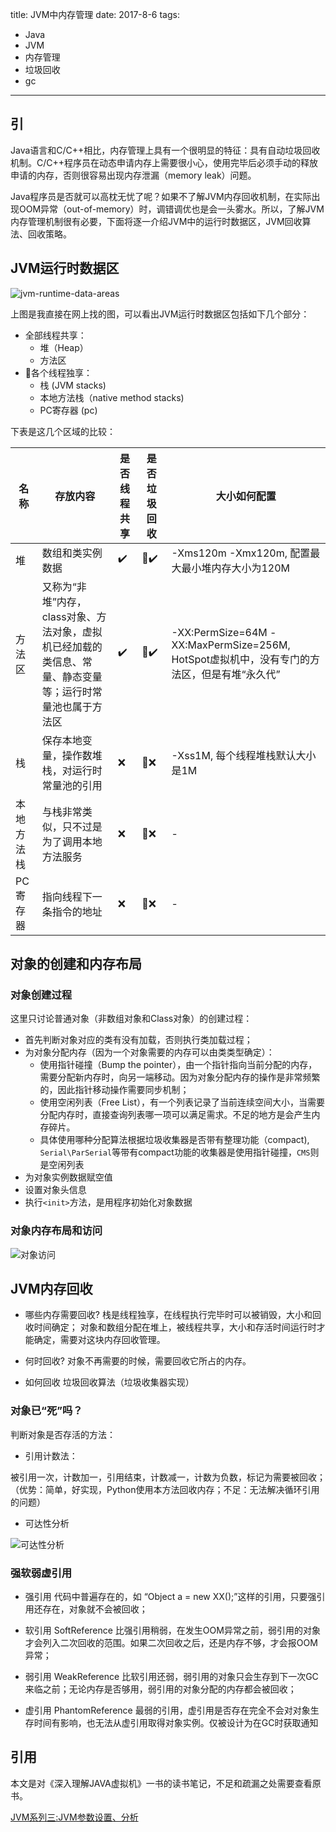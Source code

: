 title: JVM中内存管理
date: 2017-8-6
tags:
- Java
- JVM
- 内存管理
- 垃圾回收
- gc
----

## 引

Java语言和C/C++相比，内存管理上具有一个很明显的特征：具有自动垃圾回收机制。C/C++程序员在动态申请内存上需要很小心，使用完毕后必须手动的释放申请的内存，否则很容易出现内存泄漏（memory leak）问题。

Java程序员是否就可以高枕无忧了呢？如果不了解JVM内存回收机制，在实际出现OOM异常（out-of-memory）时，调错调优也是会一头雾水。所以，了解JVM内存管理机制很有必要，下面将逐一介绍JVM中的运行时数据区，JVM回收算法、回收策略。

## JVM运行时数据区


<img alt="jvm-runtime-data-areas" src="http://javapapers.com/wp-content/uploads/2013/11/JVM-Run-time-Data-Areas.png" />

上图是我直接在网上找的图，可以看出JVM运行时数据区包括如下几个部分：
- 全部线程共享：
    - 堆（Heap）
    - 方法区
- 各个线程独享：
    - 栈 (JVM stacks)
    - 本地方法栈（native method stacks)
    - PC寄存器 (pc)

下表是这几个区域的比较：

名称 | 存放内容 | 是否线程共享 | 是否垃圾回收 | 大小如何配置
---|------|--------|--------|-------
堆 | 数组和类实例数据 | ✔️ | ✔️ | -Xms120m -Xmx120m, 配置最大最小堆内存大小为120M
方法区 | 又称为“非堆”内存，class对象、方法对象，虚拟机已经加载的类信息、常量、静态变量等；运行时常量池也属于方法区 | ✔️ | ✔️  | -XX:PermSize=64M -XX:MaxPermSize=256M, HotSpot虚拟机中，没有专门的方法区，但是有堆“永久代”
栈 | 保存本地变量，操作数堆栈，对运行时常量池的引用 | ❌ | ❌ |-Xss1M, 每个线程堆栈默认大小是1M
本地方法栈 | 与栈非常类似，只不过是为了调用本地方法服务 | ❌ | ❌ | - 
PC寄存器 | 指向线程下一条指令的地址 | ❌ | ❌ | - 

## 对象的创建和内存布局

### 对象创建过程

这里只讨论普通对象（非数组对象和Class对象）的创建过程：
- 首先判断对象对应的类有没有加载，否则执行类加载过程；
- 为对象分配内存（因为一个对象需要的内存可以由类类型确定）：
    - 使用指针碰撞（Bump the pointer），由一个指针指向当前分配的内存，需要分配新内存时，向另一端移动。因为对象分配内存的操作是非常频繁的，因此指针移动操作需要同步机制；
    - 使用空闲列表（Free List），有一个列表记录了当前连续空间大小，当需要分配内存时，直接查询列表哪一项可以满足需求。不足的地方是会产生内存碎片。
    - 具体使用哪种分配算法根据垃圾收集器是否带有整理功能（compact), `Serial\ParSerial`等带有compact功能的收集器是使用指针碰撞，`CMS`则是空闲列表
- 为对象实例数据赋空值
- 设置对象头信息
- 执行`<init>`方法，是用程序初始化对象数据

### 对象内存布局和访问

![对象访问](https://raw.githubusercontent.com/lxyangfan/lxyangfan.github.io/hexo/source/uploads/jvm.jpg)

## JVM内存回收

- 哪些内存需要回收?
    栈是线程独享，在线程执行完毕时可以被销毁，大小和回收时间确定；	 对象和数组分配在堆上，被线程共享，大小和存活时间运行时才能确定，需要对这块内存回收管理。
- 何时回收?
    对象不再需要的时候，需要回收它所占的内存。

- 如何回收
    垃圾回收算法（垃圾收集器实现）

### 对象已“死”吗？

判断对象是否存活的方法：
- 引用计数法：

被引用一次，计数加一，引用结束，计数减一，计数为负数，标记为需要被回收；（优势：简单，好实现，Python使用本方法回收内存；不足：无法解决循环引用的问题）

- 可达性分析

![可达性分析](https://raw.githubusercontent.com/lxyangfan/lxyangfan.github.io/hexo/source/uploads/gc-roots.jpg)

### 强软弱虚引用

- 强引用
     代码中普遍存在的，如 “Object a = new XX();”这样的引用，只要强引用还存在，对象就不会被回收；

- 软引用 SoftReference
     比强引用稍弱，在发生OOM异常之前，弱引用的对象才会列入二次回收的范围。如果二次回收之后，还是内存不够，才会报OOM异常；

- 弱引用 WeakReference
     比软引用还弱，弱引用的对象只会生存到下一次GC来临之前；无论内存是否够用，弱引用的对象分配的内存都会被回收；

- 虚引用 PhantomReference
     最弱的引用，虚引用是否存在完全不会对对象生存时间有影响，也无法从虚引用取得对象实例。仅被设计为在GC时获取通知


## 引用

本文是对《深入理解JAVA虚拟机》一书的读书笔记，不足和疏漏之处需要查看原书。

[JVM系列三:JVM参数设置、分析](http://www.cnblogs.com/redcreen/archive/2011/05/04/2037057.html)




